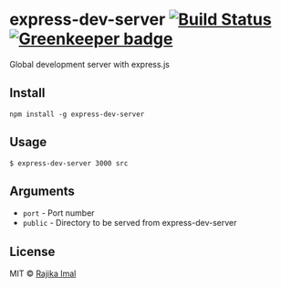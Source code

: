 # express-dev-server [![Build Status](https://travis-ci.org/rajikaimal/express-dev-server.svg?branch=master)](https://travis-ci.org/rajikaimal/express-dev-server) [![Greenkeeper badge](https://badges.greenkeeper.io/rajikaimal/express-dev-server.svg)](https://greenkeeper.io/)

Global development server with express.js

## Install

```
npm install -g express-dev-server
```

## Usage

```
$ express-dev-server 3000 src
```

## Arguments

- `port` - Port number
- `public` - Directory to be served from express-dev-server

## License

MIT © [Rajika Imal](https://rajikaimal.github.io)
